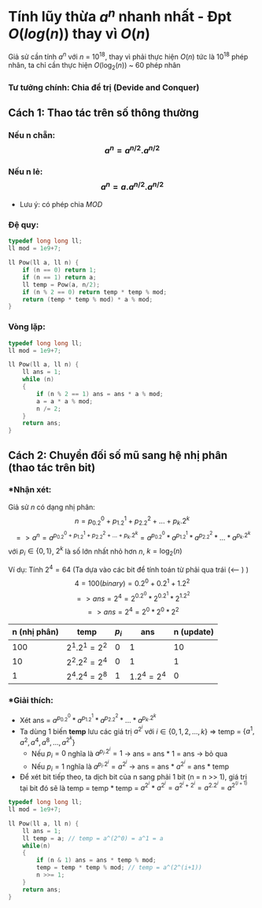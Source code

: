 # Tính lũy thừa $a^n$ nhanh nhất - Đpt $O(log(n))$ thay vì $O(n)$
Giả sử cần tính $a^n$ với $n$ = $10^{18}$, thay vì phải thực hiện $O(n)$ tức là $10^{18}$ phép nhân, ta chỉ cần thực hiện $O(\log_2(n))$ ~ 60 phép nhân
### Tư tưởng chính: Chia để trị (Devide and Conquer)
## Cách 1: Thao tác trên số thông thường
### Nếu n chẵn: $$a^n = a^{n/2} . a^{n/2}$$ 
### Nếu n lẻ: $$a^n = a . a^{n/2} . a^{n/2}$$ 

* Lưu ý: có phép chia $MOD$

### Đệ quy:
```cpp
typedef long long ll;
ll mod = 1e9+7;

ll Pow(ll a, ll n) {
    if (n == 0) return 1;
    if (n == 1) return a;
    ll temp = Pow(a, n/2);
    if (n % 2 == 0) return temp * temp % mod;
    return (temp * temp % mod) * a % mod;
}
```

### Vòng lặp:
```cpp
typedef long long ll;
ll mod = 1e9+7;

ll Pow(ll a, ll n) {
    ll ans = 1;
    while (n) 
    {
        if (n % 2 == 1) ans = ans * a % mod;
        a = a * a % mod;
        n /= 2;
    }
    return ans;
}
```

## Cách 2: Chuyển đối số mũ sang hệ nhị phân (thao tác trên bit)
### *Nhận xét: 
<!-- Sử dụng cú pháp LaTeX để định dạng các công thức toán học -->
Giả sử $n$ có dạng nhị phân: $$n = p_0.2^0 + p_1.2^1 + p_2.2^2 + ... + p_k.2^k$$
$$=> a^n = a^{p_0.2^0 + p_1.2^1 + p_2.2^2 + ... + p_k.2^k} = a^{p_0.2^0} * a^{p_1.2^1} * a^{p_2.2^2} * ... * a^{p_k.2^k}$$ 
với $p_i \in \{0, 1\}$, $2^k$ là số lớn nhất nhỏ hơn $n$, $k = \log_2(n)$ 

Ví dụ: Tính $2^4 = 64$
(Ta dựa vào các bit để tính toán từ phải qua trái (<-- ) )
$$4 = 100(binary) = 0.2^0 + 0.2^1 + 1.2^2$$
$$=> ans = 2^4 = 2^{0.2^0} * 2^{0.2^1} * 2^{1.2^2}$$
$$=> ans = 2^4 = 2^0 * 2^0 * 2^2$$

| n (nhị phân) | temp | $p_i$ | ans | n (update)| 
|--------------|---|-------|-----|-----------|
| 100          | $2^1 . 2^1 = 2^2$ | 0  |  1 |  10  |
| 10           | $2^2 . 2^2 = 2^4$ | 0  |  1 |  1   |
| 1            | $2^4 . 2^4 = 2^8$ | 1  |  $1 . 2^4 = 2^4$ | 0 |


### *Giải thích:
- Xét ans = $a^{p_0.2^0} * a^{p_1.2^1} * a^{p_2.2^2} * ... * a^{p_k.2^k}$
- Ta dùng 1 biến **temp** lưu các giá trị $a^{2^i}$ với $i \in \{0,1,2,...,k\}$ => temp = $\{a^1, a^2, a^4, a^8,..., a^{2^k}\}$
    + Nếu $p_i = 0$ nghĩa là $a^{p_i.2^i} = 1$ -> ans = ans * 1 = ans -> bỏ qua
    + Nếu $p_i = 1$ nghĩa là $a^{p_i.2^i} = a^{2^i}$ -> ans = ans * $a^{2^i}$ = ans * temp
- Để xét bit tiếp theo, ta dịch bit của n sang phải 1 bit (n = n >> 1), giá trị tại bit đó sẽ là temp = temp * temp = $a^{2^i}$ * $a^{2^i} = a^{2^i+2^i} = a^{2.2^i} = a^{2^(i+1)}$

```cpp
typedef long long ll;
ll mod = 1e9+7;

ll Pow(ll a, ll n) {
    ll ans = 1;
    ll temp = a; // temp = a^(2^0) = a^1 = a
    while(n)
    {
        if (n & 1) ans = ans * temp % mod;
        temp = temp * temp % mod; // temp = a^(2^(i+1))
        n >>= 1;
    }
    return ans;
}
```
